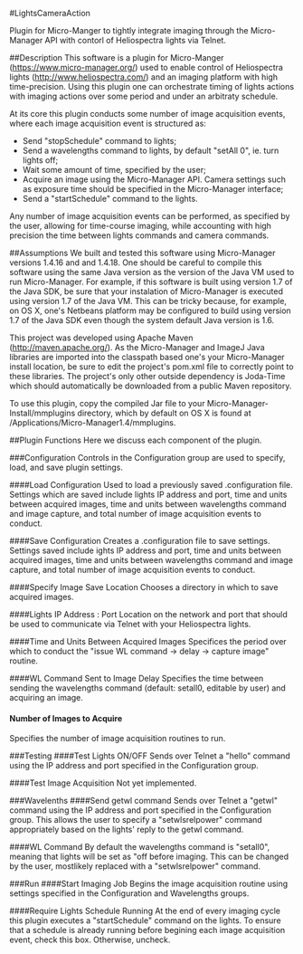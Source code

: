 #LightsCameraAction


Plugin for Micro-Manger to tightly integrate imaging through the Micro-Manager API with contorl of Heliospectra lights via Telnet.

##Description
This software is a plugin for Micro-Manger (https://www.micro-manager.org/) used to enable control of Heliospectra lights (http://www.heliospectra.com/) and an imaging platform with high time-precision. Using this plugin one can orchestrate timing of lights actions with imaging actions over some period and under an arbitraty schedule.

At its core this plugin conducts some number of image acquisition events, where each image acquisition event is structured as:
* Send "stopSchedule" command to lights;
* Send a wavelengths command to lights, by default "setAll 0", ie. turn lights off;
* Wait some amount of time, specified by the user;
* Acquire an image using the Micro-Manager API. Camera settings such as exposure time should be specified in the Micro-Manager interface;
* Send a "startSchedule" command to the lights.

Any number of image acquisition events can be performed, as specified by the user, allowing for time-course imaging, while accounting with high precision the time between lights commands and camera commands.

##Assumptions
We built and tested this software using Micro-Manager versions 1.4.16 and and 1.4.18. One should be careful to compile this software using the same Java version as the version of the Java VM used to run Micro-Manager. For example, if this software is built using version 1.7 of the Java SDK, be sure that your instalation of Micro-Manager is executed using version 1.7 of the Java VM. This can be tricky because, for example, on OS X, one's Netbeans platform may be configured to build using version 1.7 of the Java SDK even though the system default Java version is 1.6.

This project was developed using Apache Maven (http://maven.apache.org/). As the Micro-Manager and ImageJ Java libraries are imported into the classpath based one's your Micro-Manager install location, be sure to edit the project's pom.xml file to correctly point to these libraries. The project's only other outside dependency is Joda-Time which should automatically be downloaded from a public Maven repository.

To use this plugin, copy the compiled Jar file to your Micro-Manager-Install/mmplugins directory, which by default on OS X is found at /Applications/Micro-Manager1.4/mmplugins.

##Plugin Functions
Here we discuss each component of the plugin.

###Configuration
Controls in the Configuration group are used to specify, load, and save plugin settings.

####Load Configuration
Used to load a previously saved .configuration file. Settings which are saved include lights IP address and port, time and units between acquired images, time and units between wavelengths command and image capture, and total number of image acquisition events to conduct.

####Save Configuration
Creates a .configuration file to save settings. Settings saved include ights IP address and port, time and units between acquired images, time and units between wavelengths command and image capture, and total number of image acquisition events to conduct.

####Specify Image Save Location
Chooses a directory in which to save acquired images.

####Lights IP Address : Port
Location on the network and port that should be used to communicate via Telnet with your Heliospectra lights.

####Time and Units Between Acquired Images
Specifices the period over which to conduct the "issue WL command -> delay -> capture image" routine.

####WL Command Sent to Image Delay
Specifies the time between sending the wavelengths command (default: setall0, editable by user) and acquiring an image.

#### Number of Images to Acquire
Specifies the number of image acquisition routines to run.

###Testing
####Test Lights ON/OFF
Sends over Telnet a "hello" command using the IP address and port specified in the Configuration group.

####Test Image Acquisition
Not yet implemented.

###Wavelenths
####Send getwl command
Sends over Telnet a "getwl" command using the IP address and port specified in the Configuration group. This allows the user to specify a "setwlsrelpower" command appropriately based on the lights' reply to the getwl command.

####WL Command
By default the wavelengths command is "setall0", meaning that lights will be set as "off before imaging. This can be changed by the user, mostlikely replaced with a "setwlsrelpower" command.

###Run
####Start Imaging Job
Begins the image acquisition routine using settings specified in the Configuration and Wavelengths groups.

####Require Lights Schedule Running
At the end of every imaging cycle this plugin executes a "startSchedule" command on the lights. To ensure that a schedule is already running before begining each image acquisition event, check this box. Otherwise, uncheck.
